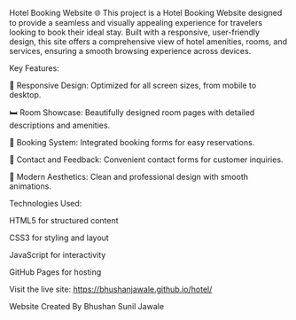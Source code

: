Hotel Booking Website 🌐
This project is a Hotel Booking Website designed to provide a seamless and visually appealing experience for travelers looking to book their ideal stay. Built with a responsive, user-friendly design, this site offers a comprehensive view of hotel amenities, rooms, and services, ensuring a smooth browsing experience across devices.

Key Features:

🌟 Responsive Design: Optimized for all screen sizes, from mobile to desktop.

🛏️ Room Showcase: Beautifully designed room pages with detailed descriptions and amenities.

📅 Booking System: Integrated booking forms for easy reservations.

💬 Contact and Feedback: Convenient contact forms for customer inquiries.

🎨 Modern Aesthetics: Clean and professional design with smooth animations.

Technologies Used:

HTML5 for structured content

CSS3 for styling and layout

JavaScript for interactivity

GitHub Pages for hosting

Visit the live site: https://bhushanjawale.github.io/hotel/

Website Created By Bhushan Sunil Jawale



